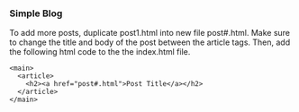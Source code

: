### Simple Blog
To add more posts, duplicate post1.html into new file post#.html. Make sure to change the title and body of the post between the article tags. Then, add the following html code to the the index.html file. 
```
<main>
  <article>
    <h2><a href="post#.html">Post Title</a></h2>
  </article>
</main>
```
